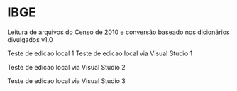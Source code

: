 ﻿# IBGE

Leitura de arquivos do Censo de 2010 e conversão baseado nos dicionários divulgados v1.0 

Teste de edicao local 1
Teste de edicao local via Visual Studio 1

Teste de edicao local via Visual Studio 2

Teste de edicao local via Visual Studio 3
